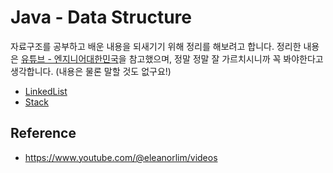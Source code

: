 # Java - Data Structure

자료구조를 공부하고 배운 내용을 되새기기 위해 정리를 해보려고 합니다. 정리한 내용은 [유튜브 - 엔지니어대한민국]("https://www.youtube.com/@eleanorlim/videos")을 참고했으며, 정말 정말 잘 가르치시니까 꼭 봐야한다고 생각합니다. (내용은 물론 말할 것도 없구요!)

- [LinkedList](./LinkedList.md)
- [Stack](./Stack.md)


## Reference

- https://www.youtube.com/@eleanorlim/videos